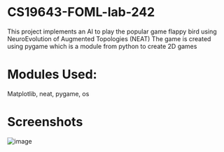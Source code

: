 # CS19643-FOML-lab-242

This project implements an AI to play the popular game flappy bird using NeuroEvolution of Augmented Topologies (NEAT) 
The game is created using pygame which is a module from python to create 2D games

# Modules Used:
Matplotlib,
neat,
pygame,
os

# Screenshots
![image](https://github.com/msharanram/CS19643-FOML-lab-242/assets/143394769/067d8181-aee3-4e35-a2d4-4e2767905742)






